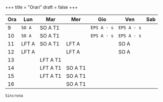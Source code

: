 +++
title = "Orari"
draft = false
+++

| Ora | Lun    | Mar      | Mer     | Gio         | Ven         | Sab |
|-----|--------|----------|---------|-------------|-------------|-----|
| 9   | `SO A` | SO A T1  |         | `EPS A - s` | `EPS A - s` |     |
| 10  | `SO A` | SO A T1  |         | `EPS A - s` | `EPS A - s` |     |
| 11  | LFT A  | SO A T1  | LFT A   |             | SO A        |     |
| 12  | LFT A  |          | LFT A   |             | SO A        |     |
| 13  |        | LFT A T1 |         |             |             |     |
| 14  |        | LFT A T1 | SO A T1 |             |             |     |
| 15  |        | LFT A T1 | SO A T1 |             |             |     |
| 16  |        |          | SO A T1 |             |             |     |

`Sincrona`
